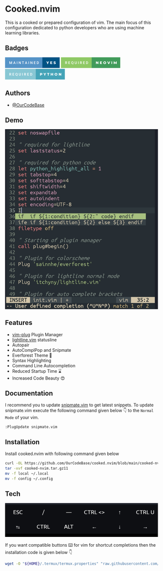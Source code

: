 # Cooked.nvim

This is a cooked or prepared configuration of vim. The main focus of this configuration dedicated to python developers who are using machine learning libraries.
## Badges
![maintained-yes](https://github.com/OurCodeBase/cooked.nvim/blob/48ea339cddf298bd0860aff352b68d5f7e1605b5/images/maintained-yes.png)
![required-neovim](https://github.com/OurCodeBase/cooked.nvim/blob/48ea339cddf298bd0860aff352b68d5f7e1605b5/images/required-neovim.png)
![required-python](https://github.com/OurCodeBase/cooked.nvim/blob/48ea339cddf298bd0860aff352b68d5f7e1605b5/images/required-python.png)

## Authors

- [@OurCodeBase](https://www.github.com/OurCodeBase)
## Demo

![Short](https://github.com/OurCodeBase/cooked.nvim/raw/main/images/vim-showcase.jpg)


## Features

- [vim-plug](https://github.com/junegunn/vim-plug) Plugin Manager
- [lightline.vim](https://github.com/itchyny/lightline.vim) statusline
- Autopair
- AutoComplPop and Snipmate
- Everforest Theme 🌲
- Syntax Highlighting
- Command Line Autocompletion
- Reduced Startup Time ⌛
- Increased Code Beauty 😍

## Documentation
I recommend you to update [snipmate.vim](https://github.com/OurCodeBase/snipmate.vim) to get latest snippets.
To update snipmate.vim execute the following command given below 👇 to the `Normal Mode` of your vim.
```vim
:PlugUpdate snipmate.vim
```

## Installation

Install cooked.nvim with following command given below

```bash
curl -OL https://github.com/OurCodeBase/cooked.nvim/blob/main/cooked-nvim.tar.gz?raw=true
tar -xvf cooked-nvim.tar.gz11
mv -f local ~/.local
mv -f config ~/.config
```
    
## Tech

![Shots](https://github.com/OurCodeBase/cooked.nvim/raw/main/images/vimcompatiblebuts.jpg)

If you want compatible buttons ⌨️ for vim for shortcut completions then the installation code is given below 👇

```bash
wget -O "${HOME}/.termux/termux.properties" "raw.githubusercontent.com/OurCodeBase/cooked.nvim/main/termux.properties"
```

